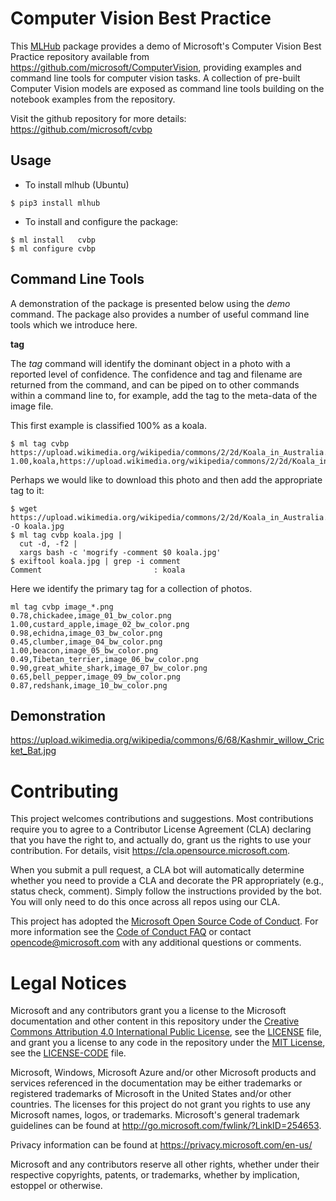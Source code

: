 # Computer Vision Best Practice

This [MLHub](https://mlhub.ai) package provides a demo of Microsoft's
Computer Vision Best Practice repository available from
<https://github.com/microsoft/ComputerVision>, providing examples and
command line tools for computer vision tasks.  A collection of
pre-built Computer Vision models are exposed as command line tools
building on the notebook examples from the repository.

Visit the github repository for more details:
<https://github.com/microsoft/cvbp>

## Usage

- To install mlhub (Ubuntu)

```console
$ pip3 install mlhub
```

- To install and configure the package:

```console
$ ml install   cvbp
$ ml configure cvbp
```

## Command Line Tools

A demonstration of the package is presented below using the *demo*
command. The package also provides a number of useful command line
tools which we introduce here.

**tag**

The *tag* command will identify the dominant object in a photo with a
reported level of confidence. The confidence and tag and filename are
returned from the command, and can be piped on to other commands
within a command line to, for example, add the tag to the meta-data of
the image file.

This first example is classified 100% as a koala.
```console
$ ml tag cvbp https://upload.wikimedia.org/wikipedia/commons/2/2d/Koala_in_Australia.JPG
1.00,koala,https://upload.wikimedia.org/wikipedia/commons/2/2d/Koala_in_Australia.JPG
```

Perhaps we would like to download this photo and then add the
appropriate tag to it:
```console
$ wget https://upload.wikimedia.org/wikipedia/commons/2/2d/Koala_in_Australia.JPG -O koala.jpg
$ ml tag cvbp koala.jpg |
  cut -d, -f2 |
  xargs bash -c 'mogrify -comment $0 koala.jpg' 
$ exiftool koala.jpg | grep -i comment
Comment                         : koala
```

Here we identify the primary tag for a collection of photos.

```console
ml tag cvbp image_*.png 
0.78,chickadee,image_01_bw_color.png
1.00,custard_apple,image_02_bw_color.png
0.98,echidna,image_03_bw_color.png
0.45,clumber,image_04_bw_color.png
1.00,beacon,image_05_bw_color.png
0.49,Tibetan_terrier,image_06_bw_color.png
0.90,great_white_shark,image_07_bw_color.png
0.65,bell_pepper,image_09_bw_color.png
0.87,redshank,image_10_bw_color.png
```

## Demonstration

https://upload.wikimedia.org/wikipedia/commons/6/68/Kashmir_willow_Cricket_Bat.jpg

# Contributing

This project welcomes contributions and suggestions.  Most contributions require you to agree to a
Contributor License Agreement (CLA) declaring that you have the right to, and actually do, grant us
the rights to use your contribution. For details, visit https://cla.opensource.microsoft.com.

When you submit a pull request, a CLA bot will automatically determine whether you need to provide
a CLA and decorate the PR appropriately (e.g., status check, comment). Simply follow the instructions
provided by the bot. You will only need to do this once across all repos using our CLA.

This project has adopted the [Microsoft Open Source Code of Conduct](https://opensource.microsoft.com/codeofconduct/).
For more information see the [Code of Conduct FAQ](https://opensource.microsoft.com/codeofconduct/faq/) or
contact [opencode@microsoft.com](mailto:opencode@microsoft.com) with any additional questions or comments.

# Legal Notices

Microsoft and any contributors grant you a license to the Microsoft documentation and other content
in this repository under the [Creative Commons Attribution 4.0 International Public License](https://creativecommons.org/licenses/by/4.0/legalcode),
see the [LICENSE](LICENSE) file, and grant you a license to any code in the repository under the [MIT License](https://opensource.org/licenses/MIT), see the
[LICENSE-CODE](LICENSE-CODE) file.

Microsoft, Windows, Microsoft Azure and/or other Microsoft products and services referenced in the documentation
may be either trademarks or registered trademarks of Microsoft in the United States and/or other countries.
The licenses for this project do not grant you rights to use any Microsoft names, logos, or trademarks.
Microsoft's general trademark guidelines can be found at http://go.microsoft.com/fwlink/?LinkID=254653.

Privacy information can be found at https://privacy.microsoft.com/en-us/

Microsoft and any contributors reserve all other rights, whether under their respective copyrights, patents,
or trademarks, whether by implication, estoppel or otherwise.
